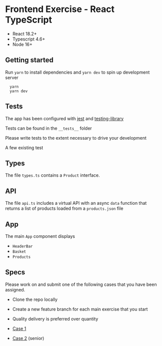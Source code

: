 # Frontend Exercise - React TypeScript

- React 18.2+
- Typescript 4.6+
- Node 16+

## Getting started

Run `yarn` to install dependencies and `yarn dev` to spin up development server

```
  yarn
  yarn dev
```

## Tests

The app has been configured with [jest](https://jestjs.io/) and [testing-library](https://testing-library.com/docs/)

Tests can be found in the `__tests__` folder

Please write tests to the extent necessary to drive your development

A few existing test

## Types

The file `types.ts` contains a `Product` interface.

## API

The file `api.ts` includes a virtual API with an async `data` function that returns a list of products loaded from a `products.json` file

## App

The main `App` component displays

- `HeaderBar` 
- `Basket`
- `Products`

## Specs

Please work on and submit one of the following cases that you have been assigned. 

- Clone the repo locally
- Create a new feature branch for each main exercise that you start
- Quality delivery is preferred over quantity

- [Case 1](./specs/Case-1.md)
- [Case 2](./specs/Case-2.md) (senior)
